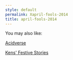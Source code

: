 ```yaml
---
style: default
permalink: Xapril-fools-2014
title: april-fools-2014
---
```

You may also like:

[Acidverse](http://scp-wiki.net/acidverse)

[Kens' Festive Stories](http://scp-wiki.net/kens-festive-stories)
